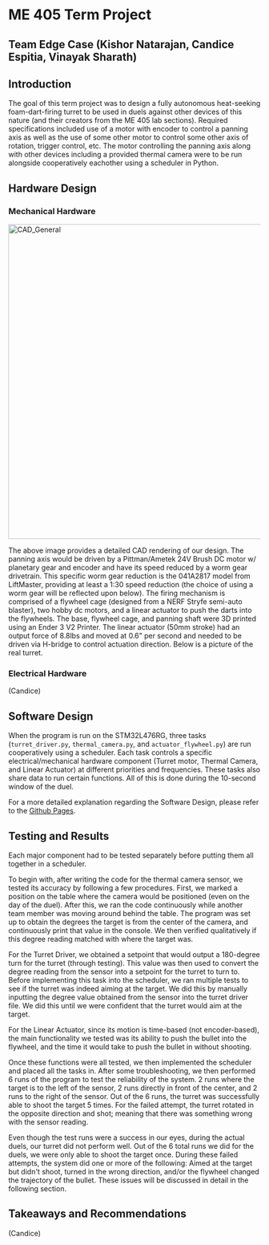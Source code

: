 # ME 405 Term Project

## Team Edge Case (Kishor Natarajan, Candice Espitia, Vinayak Sharath)

## Introduction

The goal of this term project was to design a fully autonomous heat-seeking foam-dart-firing turret to be used in duels against other devices of this nature (and their creators from the ME 405 lab sections). Required specifications included use of a motor with encoder to control a panning axis as well as the use of some other motor to control some other axis of rotation, trigger control, etc. The motor controlling the panning axis along with other devices including a provided thermal camera were to be run alongside cooperatively eachother using a scheduler in Python.

## Hardware Design

### Mechanical Hardware

<img width="628" alt="CAD_General" src="https://github.com/dijonm53/mecha_02-Term-Project/assets/156120325/4d38798f-c207-4811-b94a-76a4e4a44f6a">

The above image provides a detailed CAD rendering of our design. The panning axis would be driven by a Pittman/Ametek 24V Brush DC motor w/ planetary gear and encoder and have its speed reduced by a worm gear drivetrain. This specific worm gear reduction is the 041A2817 model from LiftMaster, providing at least a 1:30 speed reduction (the choice of using a worm gear will be reflected upon below). The firing mechanism is comprised of a flywheel cage (designed from a NERF Stryfe semi-auto blaster), two hobby dc motors, and a linear actuator to push the darts into the flywheels. The base, flywheel cage, and panning shaft were 3D printed using an Ender 3 V2 Printer. The linear actuator (50mm stroke) had an output force of 8.8lbs and moved at 0.6" per second and needed to be driven via H-bridge to control actuation direction. Below is a picture of the real turret.


### Electrical Hardware

(Candice)

## Software Design

When the program is run on the STM32L476RG, three tasks (`turret_driver.py`, `thermal_camera.py`, and 
`actuator_flywheel.py`) are run cooperatively using a scheduler. Each task controls a specific electrical/mechanical
hardware component (Turret motor, Thermal Camera, and Linear Actuator) at different priorities and frequencies. These 
tasks also share data to run certain functions. All of this is done during the 10-second window of the duel. 

For a more detailed explanation regarding the Software Design, please refer to the [Github Pages](https://dijonm53.github.io/mecha_02-Term-Project/).

## Testing and Results

Each major component had to be tested separately before putting them all together in a scheduler. 

To begin with, after writing the code for the thermal camera sensor, we tested its accuracy by following a few 
procedures. First, we marked a position on the table where the camera would be positioned (even on the day of the 
duel). After this, we ran the code continuously while another team member was moving around behind the table. The 
program was set up to obtain the degrees the target is from the center of the camera, and continuously print that value 
in the console. We then verified qualitatively if this degree reading matched with where the target was.

For the Turret Driver, we obtained a setpoint that would output a 180-degree turn for the turret (through testing). 
This value was then used to convert the degree reading from the sensor into a setpoint for the turret to turn to. 
Before implementing this task into the scheduler, we ran multiple tests to see if the turret was indeed aiming at the 
target. We did this by manually inputting the degree value obtained from the sensor into the turret driver file. We did 
this until we were confident that the turret would aim at the target.

For the Linear Actuator, since its motion is time-based (not encoder-based), the main functionality we tested was its 
ability to push the bullet into the flywheel, and the time it would take to push the bullet in without shooting.

Once these functions were all tested, we then implemented the scheduler and placed all the tasks in. After some 
troubleshooting, we then performed 6 runs of the program to test the reliability of the system. 2 runs where the target 
is to the left of the sensor, 2 runs directly in front of the center, and 2 runs to the right of the sensor. Out of the 6 runs, 
the turret was successfully able to shoot the target 5 times. For the failed attempt, the turret rotated in the 
opposite direction and shot; meaning that there was something wrong with the sensor reading.

Even though the test runs were a success in our eyes, during the actual duels, our turret did not perform well. Out of the 6 total runs we did for the duels, we were only able to shoot the target once. During these failed attempts, the system did one or more of the following: Aimed at the target but didn't shoot, turned in the wrong direction, and/or the flywheel changed the trajectory of the bullet. These issues will be discussed in detail in the following section.

## Takeaways and Recommendations

(Candice)
